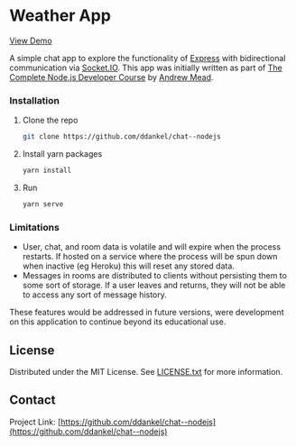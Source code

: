# Weather App

[View Demo](https://chat-dd.herokuapp.com/)

A simple chat app to explore the functionality of [Express](https://expressjs.com/) with bidirectional communication via [Socket.IO](https://socket.io/). This app was initially written as part of [The Complete Node.js Developer Course](https://www.udemy.com/course/the-complete-nodejs-developer-course-2/learn/lecture/13728904) by [Andrew Mead](https://mead.io).

### Installation

1. Clone the repo
   ```sh
   git clone https://github.com/ddankel/chat--nodejs
   ```
2. Install yarn packages
   ```sh
   yarn install
   ```
3. Run
   ```sh
   yarn serve
   ```

### Limitations

- User, chat, and room data is volatile and will expire when the process restarts. If hosted on a service where the process will be spun down when inactive (eg Heroku) this will reset any stored data.
- Messages in rooms are distributed to clients without persisting them to some sort of storage. If a user leaves and returns, they will not be able to access any sort of message history.

These features would be addressed in future versions, were development on this application to continue beyond its educational use.

## License

Distributed under the MIT License. See [LICENSE.txt](LICENSE.txt) for more information.

## Contact

Project Link: [https://github.com/ddankel/chat--nodejs](https://github.com/ddankel/chat--nodejs)
